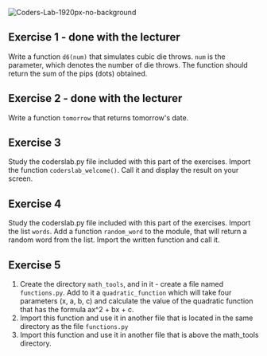 ![Coders-Lab-1920px-no-background](https://user-images.githubusercontent.com/30623667/104709394-2cabee80-571f-11eb-9518-ea6a794e558e.png)


## Exercise 1 - done with the lecturer

Write a function `d6(num)` that simulates cubic die throws. `num` is the parameter, which denotes the number of die throws. The function should return the sum of the pips (dots) obtained.


## Exercise 2 - done with the lecturer

Write a function `tomorrow` that returns tomorrow's date.


## Exercise 3

Study the coderslab.py file included with this part of the exercises. Import the function `coderslab_welcome()`.
Call it and display the result on your screen.


## Exercise 4

Study the coderslab.py file included with this part of the exercises.
Import the list `words`. Add a function `random_word` to the module, that will return a random word from the list.
Import the written function and call it.


## Exercise 5
1. Create the directory `math_tools`, and in it - create a file named `functions.py`.
Add to it a `quadratic_function` which will take four parameters (x, a, b, c) and calculate the value of the quadratic function that has the formula ax^2 + bx + c.
2. Import this function and use it in another file that is located in the same directory as the file `functions.py`
3. Import this function and use it in another file that is above the math_tools directory.

